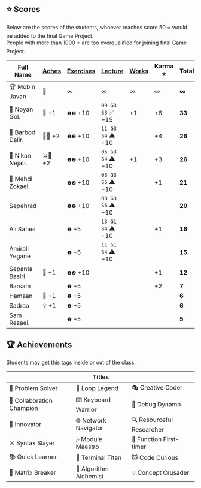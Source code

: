 ## ⭐ Scores

Below are the scores of the students, whoever reaches score 50 ⭐ would be added to the final Game Project.  
People with more than 1000 ⭐ are too overqualified for joining final Game Project.

| Full Name        | [Aches](#-achievements) | [Exercises](/exercises/) | [Lecture](/RESEARCH.md) | [Works](/works/) | Karma ⭐ | Total  |
| ---------------- | ----------------------- | ------------------------ | ----------------------- | ---------------- | -------- | ------ |
| 🏆 Mobin Javan   | 💊                      | ∞                        | ∞                       | ∞                | ∞        | **∞**  |
| 🥇 Noyan Gol.    | 🚀 +1                   | `❶❷` +10                 | `09 G3 S3` ✅ +15       | +1               | +6       | **33** |
| 🏅 Barbod Dalir. | 🤝🔁 +2                 | `❶❷` +10                 | `11 G3 S4` ⚠️ +10       |                  | +4       | **26** |
| 🥈 Nikan Nejati. | ⚔️🔁 +2                 | `❶❷` +10                 | `05 G3 S4` ⚠️ +10       | +1               | +3       | **26** |
| 🥉 Mehdi Zokaei  |                         | `❶❷` +10                 | `03 G3 S5` ⚠️ +10       |                  | +1       | **21** |
| Sepehrad         |                         | `❶❷` +10                 | `08 G3 S6` ⚠️ +10       |                  |          | **20** |
| Ali Safaei       |                         | `❶` +5                   | `13 G1 S4` ⚠️ +10       |                  | +1       | **16** |
| Amirali Yegane   |                         | `❶` +5                   | `11 G1 S4` ⚠️ +10       |                  |          | **15** |
| Sepanta Basiri   | 🔁 +1                   | `❶❷` +10                 |                         |                  | +1       | **12** |
| Barsam           |                         | `❶` +5                   |                         |                  | +2       | **7**  |
| Hamaan           | 🔁 +1                   | `❶` +5                   |                         |                  |          | **6**  |
| Sadraa           | 💡 +1                   | `❶` +5                   |                         |                  |          | **6**  |
| Sam Rezaei.      |                         | `❶` +5                   |                         |                  |          | **5**  |

## 🏆 Achievements

Students may get this tags inside or out of the class.

|                           | Titles                 |                           |
| ------------------------- | ---------------------- | ------------------------- |
| 🧩 Problem Solver         | 🔁 Loop Legend         | 🎭 Creative Coder         |
| 🤝 Collaboration Champion | ⌨️ Keyboard Warrior    | 🐛 Debug Dynamo           |
| 🚀 Innovator              | 🌐 Network Navigator   | 🔍 Resourceful Researcher |
| ⚔️ Syntax Slayer          | 🎶 Module Maestro      | 🥇 Function First-timer   |
| 📚 Quick Learner          | 🔱 Terminal Titan      | 🐱 Code Curious           |
| 💊 Matrix Breaker         | 🧪 Algorithm Alchemist | 💡 Concept Crusader       |

